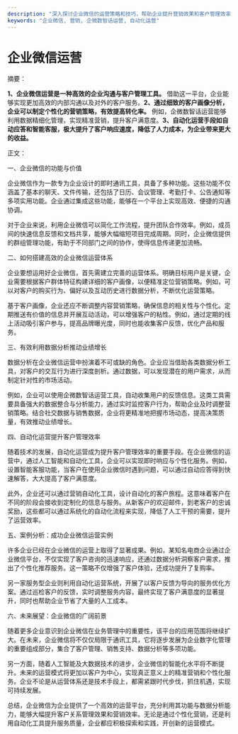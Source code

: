 ```yaml
---
description: "深入探讨企业微信的运营策略和技巧，帮助企业提升营销效果和客户管理效率。"
keywords: "企业微信, 营销, 企微数智话运营, 自动化运营"
---
```

# 企业微信运营

摘要： 

**1、企业微信运营是一种高效的企业沟通与客户管理工具。** 借助这一平台，企业能够实现更加高效的内部沟通以及对外的客户服务。**2、通过细致的客户画像分析，企业可以制定个性化的营销策略，有效提高转化率。** 例如，企微数智话运营能够利用数据精细化管理，实现精准营销，提升客户满意度。**3、自动化运营手段如自动应答和智能客服，极大提升了客户响应速度，降低了人力成本，为企业带来更大的收益。**

正文：

一、企业微信的功能与价值

企业微信作为一款专为企业设计的即时通讯工具，具备了多种功能。这些功能不仅涵盖了基本的聊天、文件传输，还包括了日历、会议管理、考勤打卡、公告通知等多项实用功能。企业通过集成这些功能，能够在一个平台上实现高效、便捷的沟通协调。

对于企业来说，利用企业微信可以简化工作流程，提升团队合作效率。例如，成员间的快速信息反馈和文档共享，能够大幅缩短项目完成周期。同时，企业微信提供的群组管理功能，有助于不同部门之间的协作，使得信息传递更加流畅。

二、如何搭建高效的企业微信运营体系

企业要想运用好企业微信，首先需建立完善的运营体系。明确目标用户是关键，企业需要根据客户群体特征构建详细的客户画像，以便精准定位营销策略。例如，可以对客户的购买行为、偏好以及互动历史进行数据分析，不断优化运营策略。

基于客户画像，企业还应不断调整内容营销策略，确保信息的相关性与个性化。定期推送有价值的信息并开展互动活动，可以增强客户的粘性。例如，通过定期的线上活动吸引客户参与，提高品牌曝光度，同时也能收集客户反馈，优化产品和服务。

三、有效利用数据分析推动业绩增长

数据分析在企业微信运营中扮演着不可或缺的角色。企业应当借助各类数据分析工具，对客户的交互行为进行深度剖析。通过数据，可以发现潜在的用户需求，从而制定针对性的市场活动。

例如，企业可以使用企微数智话运营工具，自动收集用户的反馈信息。这类工具需要具备强大的数据整合与分析能力，通过实时监控客户行为，帮助企业及时调整营销策略。结合社交数据与销售数据，企业将更精准地把握市场动态，提高决策质量，有效推动业绩增长。

四、自动化运营提升客户管理效率

随着技术的发展，自动化运营成为提升客户管理效率的重要手段。在企业微信的运营中，通过人工智能和自动化工具，企业可以实现即时响应与个性化服务。例如，设置智能客服功能，当客户在使用企业微信时遇到问题，可以通过自动应答得到快速解答，大大提高了客户满意度。

此外，企业还可以通过营销自动化工具，设计自动化的客户旅程。这意味着客户在不同的阶段会接收到定制化的信息与服务。从新客户的欢迎邮件，到老客户的忠诚奖励，这些都可以通过系统化的自动化流程来实现，降低了人工干预的需要，提升了运营效率。

五、案例分析：成功企业微信运营实例

许多企业已经在企业微信的运营上取得了显著成果。例如，某知名电商企业通过企业微信平台，不仅实现了客户咨询的迅速响应，还通过数据分析洞察客户需求，推出了个性化推荐服务。这一策略不仅增强了客户体验，还成功提升了复购率。

另一家服务型企业则利用自动化运营系统，开展了以客户反馈为导向的服务优化方案。通过巡检客户的反馈，实时调整服务内容，最终实现了客户满意度的显著提升，同时也帮助企业节省了大量的人工成本。

六、未来展望：企业微信的广阔前景

随着更多企业意识到企业微信在业务管理中的重要性，该平台的应用范围将继续扩大。在未来，企业微信将不仅仅局限于通讯工具，它将逐步发展为企业数字化管理的重要组成部分，集合了客户管理、销售支持、数据分析等多项功能。

另一方面，随着人工智能及大数据技术的进步，企业微信的智能化水平将不断提升。未来的运营模式将更加以客户为中心，实现真正意义上的精准营销和个性化服务。企业不论是从运营体系还是技术手段上，都需紧跟时代步伐，抓住机遇，实现可持续发展。

总结，企业微信为企业提供了一个高效的运营平台，充分利用其功能与数据分析能力，能够大幅提升客户关系管理效果和营销效率。无论是通过个性化营销，还是利用自动化工具提升服务质量，企业都应积极探索和实践，开创新的运营模式。
